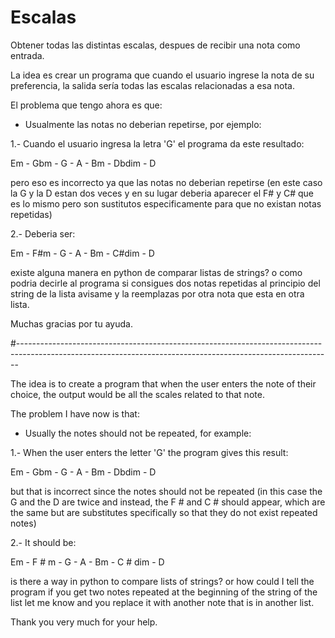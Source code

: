 # Escalas
Obtener todas las distintas escalas, despues de recibir una nota como entrada.



   
La idea es crear un programa que cuando el usuario ingrese la nota de su preferencia, la salida sería todas las escalas relacionadas a esa nota.

El problema que tengo ahora es que:

- Usualmente las notas no deberian repetirse, por ejemplo:

1.- Cuando el usuario ingresa la letra 'G' el programa da este resultado:

Em - Gbm - G - A - Bm - Dbdim - D

pero eso es incorrecto ya que las notas no deberian repetirse (en este caso la G y la D estan dos veces y 
en su lugar deberia aparecer el F# y C# que es lo mismo pero son sustitutos especificamente para que no existan
notas repetidas)

2.- Deberia ser:

Em - F#m - G - A - Bm - C#dim - D

existe alguna manera en python de comparar listas de strings? o como podria decirle al programa si consigues 
dos notas repetidas al principio del string de la lista avisame y la reemplazas por otra nota que esta en otra lista.

Muchas gracias por tu ayuda.

#------------------------------------------------------------------------------------------------------------------------------------------------------------

The idea is to create a program that when the user enters the note of their choice, the output would be all the scales related to that note.

The problem I have now is that:

- Usually the notes should not be repeated, for example:

1.- When the user enters the letter 'G' the program gives this result:

Em - Gbm - G - A - Bm - Dbdim - D

but that is incorrect since the notes should not be repeated (in this case the G and the D are twice and
instead, the F # and C # should appear, which are the same but are substitutes specifically so that they do not exist
repeated notes)

2.- It should be:

Em - F # m - G - A - Bm - C # dim - D

is there a way in python to compare lists of strings? or how could I tell the program if you get
two notes repeated at the beginning of the string of the list let me know and you replace it with another note that is in another list.

Thank you very much for your help.
